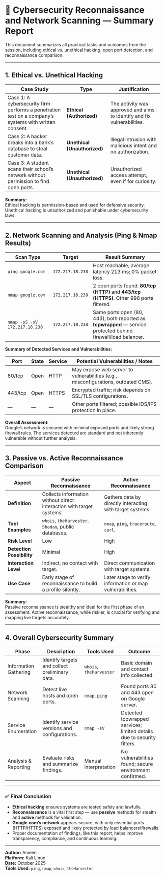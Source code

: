 # 🧭 Cybersecurity Reconnaissance and Network Scanning — Summary Report

This document summarizes all practical tasks and outcomes from the session, including ethical vs. unethical hacking, open port detection, and reconnaissance comparison.

---

## 1. Ethical vs. Unethical Hacking

| **Case Study** | **Type** | **Justification** |
|----------------|-----------|-------------------|
| Case 1: A cybersecurity firm performs a penetration test on a company’s systems with written consent. | **Ethical (Authorized)** | The activity was approved and aims to identify and fix vulnerabilities. |
| Case 2: A hacker breaks into a bank’s database to steal customer data. | **Unethical (Unauthorized)** | Illegal intrusion with malicious intent and no authorization. |
| Case 3: A student scans their school’s network without permission to find open ports. | **Unethical (Unauthorized)** | Unauthorized access attempt, even if for curiosity. |

**Summary:**  
Ethical hacking is permission-based and used for defensive security. Unethical hacking is unauthorized and punishable under cybersecurity laws.

---

## 2. Network Scanning and Analysis (Ping & Nmap Results)

| **Scan Type** | **Target** | **Result Summary** |
|----------------|-------------|--------------------|
| `ping google.com` | `172.217.18.238` | Host reachable; average latency 213 ms; 0% packet loss. |
| `nmap google.com` | `172.217.18.238` | 2 open ports found: **80/tcp (HTTP)** and **443/tcp (HTTPS)**. Other 998 ports filtered. |
| `nmap -sS -sV 172.217.18.238` | `172.217.18.238` | Same ports open (80, 443); both reported as **tcpwrapped** — service protected behind firewall/load balancer. |

**Summary of Detected Services and Vulnerabilities:**

| **Port** | **State** | **Service** | **Potential Vulnerabilities / Notes** |
|-----------|------------|--------------|--------------------------------------|
| 80/tcp | Open | HTTP | May expose web server to vulnerabilities (e.g., misconfigurations, outdated CMS). |
| 443/tcp | Open | HTTPS | Encrypted traffic; risk depends on SSL/TLS configurations. |
| — | — | — | Other ports filtered; possible IDS/IPS protection in place. |

**Overall Assessment:**  
Google’s network is secured with minimal exposed ports and likely strong firewall rules. The services detected are standard and not inherently vulnerable without further analysis.

---

## 3. Passive vs. Active Reconnaissance Comparison

| **Aspect** | **Passive Reconnaissance** | **Active Reconnaissance** |
|-------------|-----------------------------|----------------------------|
| **Definition** | Collects information without direct interaction with target systems. | Gathers data by directly interacting with target systems. |
| **Tool Examples** | `whois`, `theHarvester`, `Shodan`, public databases. | `nmap`, `ping`, `traceroute`, `curl`. |
| **Risk Level** | Low | High |
| **Detection Possibility** | Minimal | High |
| **Interaction Level** | Indirect, no contact with target. | Direct communication with target systems. |
| **Use Case** | Early stage of reconnaissance to build a profile silently. | Later stage to verify information or map vulnerabilities. |

**Summary:**  
Passive reconnaissance is stealthy and ideal for the first phase of an assessment. Active reconnaissance, while riskier, is crucial for verifying and mapping live targets accurately.

---

## 4. Overall Cybersecurity Summary

| **Phase** | **Description** | **Tools Used** | **Outcome** |
|------------|----------------|----------------|--------------|
| Information Gathering | Identify targets and collect preliminary data. | `whois`, `theHarvester` | Basic domain and contact info collected. |
| Network Scanning | Detect live hosts and open ports. | `nmap`, `ping` | Found ports 80 and 443 open on Google server. |
| Service Enumeration | Identify service versions and configurations. | `nmap -sV` | Detected tcpwrapped services; limited details due to security filters. |
| Analysis & Reporting | Evaluate risks and summarize findings. | Manual interpretation | No vulnerabilities found; secure environment confirmed. |

---

### ✅ **Final Conclusion**

- **Ethical hacking** ensures systems are tested safely and lawfully.  
- **Reconnaissance** is a vital first step — use **passive** methods for stealth and **active** methods for validation.  
- **Google.com’s network** appears secure, with only essential ports (HTTP/HTTPS) exposed and likely protected by load balancers/firewalls.  
- Proper documentation of findings, like this report, helps improve transparency, compliance, and continuous learning.

---

**Author:** Ameen  
**Platform:** Kali Linux  
**Date:** October 2025  
**Tools Used:** `ping`, `nmap`, `whois`, `theHarvester`
